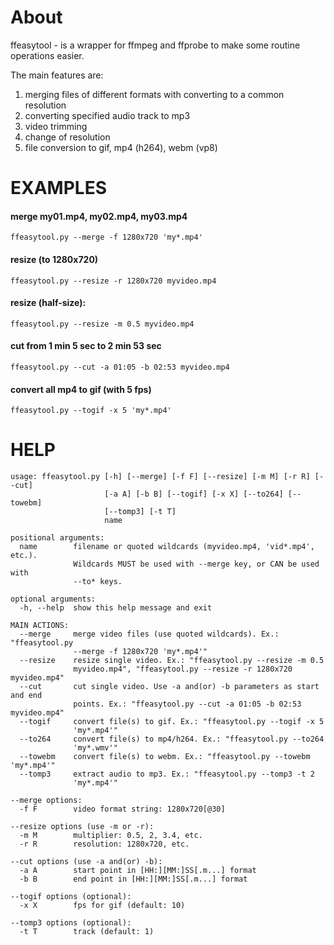 # About
ffeasytool - is a wrapper for ffmpeg and ffprobe to make some routine operations easier. 

The main features are: 
1. merging files of different formats with converting to a common resolution 
2. converting specified audio track to mp3
3. video trimming
4. change of resolution
5. file conversion to gif, mp4 (h264), webm (vp8)

# EXAMPLES
#### merge my01.mp4, my02.mp4, my03.mp4

`ffeasytool.py --merge -f 1280x720 'my*.mp4'`

#### resize (to 1280x720)
`ffeasytool.py --resize -r 1280x720 myvideo.mp4`

#### resize (half-size):
`ffeasytool.py --resize -m 0.5 myvideo.mp4`

#### cut from 1 min 5 sec to 2 min 53 sec
`ffeasytool.py --cut -a 01:05 -b 02:53 myvideo.mp4`

#### convert all mp4 to gif (with 5 fps)
`ffeasytool.py --togif -x 5 'my*.mp4'`

# HELP
```
usage: ffeasytool.py [-h] [--merge] [-f F] [--resize] [-m M] [-r R] [--cut]
                     [-a A] [-b B] [--togif] [-x X] [--to264] [--towebm]
                     [--tomp3] [-t T]
                     name

positional arguments:
  name        filename or quoted wildcards (myvideo.mp4, 'vid*.mp4', etc.).
              Wildcards MUST be used with --merge key, or CAN be used with
              --to* keys.

optional arguments:
  -h, --help  show this help message and exit

MAIN ACTIONS:
  --merge     merge video files (use quoted wildcards). Ex.: "ffeasytool.py
              --merge -f 1280x720 'my*.mp4'"
  --resize    resize single video. Ex.: "ffeasytool.py --resize -m 0.5
              myvideo.mp4", "ffeasytool.py --resize -r 1280x720 myvideo.mp4"
  --cut       cut single video. Use -a and(or) -b parameters as start and end
              points. Ex.: "ffeasytool.py --cut -a 01:05 -b 02:53 myvideo.mp4"
  --togif     convert file(s) to gif. Ex.: "ffeasytool.py --togif -x 5
              'my*.mp4'"
  --to264     convert file(s) to mp4/h264. Ex.: "ffeasytool.py --to264
              'my*.wmv'"
  --towebm    convert file(s) to webm. Ex.: "ffeasytool.py --towebm 'my*.mp4'"
  --tomp3     extract audio to mp3. Ex.: "ffeasytool.py --tomp3 -t 2
              'my*.mp4'"

--merge options:
  -f F        video format string: 1280x720[@30]

--resize options (use -m or -r):
  -m M        multiplier: 0.5, 2, 3.4, etc.
  -r R        resolution: 1280x720, etc.

--cut options (use -a and(or) -b):
  -a A        start point in [HH:][MM:]SS[.m...] format
  -b B        end point in [HH:][MM:]SS[.m...] format

--togif options (optional):
  -x X        fps for gif (default: 10)

--tomp3 options (optional):
  -t T        track (default: 1)

```

